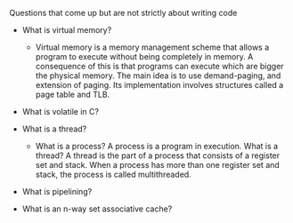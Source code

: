 Questions that come up but are not strictly about writing code

* What is virtual memory?
    * Virtual memory is a memory management scheme that allows a program to execute without being completely in memory. A consequence of this is that programs can execute which are bigger the physical memory. The main idea is to use demand-paging, and extension of paging. Its implementation involves structures called a page table and TLB.


* What is volatile in C?


* What is a thread?
    * What is a process? A process is a program in execution. What is a thread? A thread is the part of a process that consists of a register set and stack. When a process has more than one register set and stack, the process is called multithreaded.


* What is pipelining?


* What is an n-way set associative cache?


